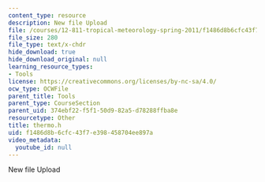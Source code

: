 ```yaml
---
content_type: resource
description: New file Upload
file: /courses/12-811-tropical-meteorology-spring-2011/f1486d8b6cfc43f7e398458704ee897a_thermo.h
file_size: 280
file_type: text/x-chdr
hide_download: true
hide_download_original: null
learning_resource_types:
- Tools
license: https://creativecommons.org/licenses/by-nc-sa/4.0/
ocw_type: OCWFile
parent_title: Tools
parent_type: CourseSection
parent_uid: 374ebf22-f5f1-50d9-82a5-d78288ffba8e
resourcetype: Other
title: thermo.h
uid: f1486d8b-6cfc-43f7-e398-458704ee897a
video_metadata:
  youtube_id: null
---
```

New file Upload
